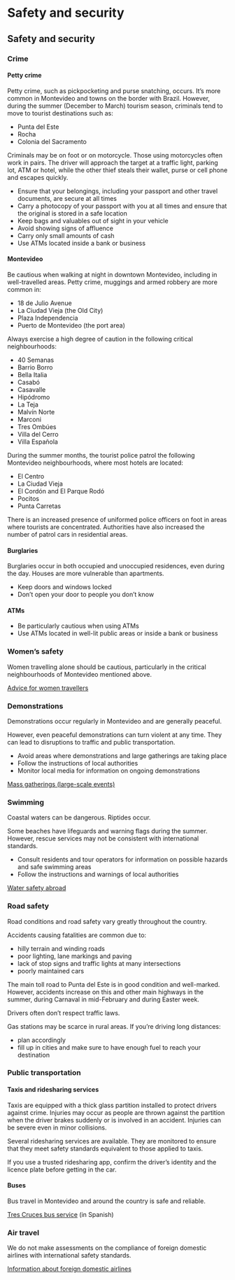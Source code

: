 # Safety and security

## Safety and security

### Crime

#### Petty crime

Petty crime, such as pickpocketing and purse snatching, occurs. It’s more common in Montevideo and towns on the border with Brazil. However, during the summer (December to March) tourism season, criminals tend to move to tourist destinations such as:

* Punta del Este
* Rocha
* Colonia del Sacramento

Criminals may be on foot or on motorcycle. Those using motorcycles often work in pairs. The driver will approach the target at a traffic light, parking lot, ATM or hotel, while the other thief steals their wallet, purse or cell phone and escapes quickly.

* Ensure that your belongings, including your passport and other travel documents, are secure at all times
* Carry a photocopy of your passport with you at all times and ensure that the original is stored in a safe location
* Keep bags and valuables out of sight in your vehicle
* Avoid showing signs of affluence
* Carry only small amounts of cash
* Use ATMs located inside a bank or business

#### Montevideo

Be cautious when walking at night in downtown Montevideo, including in well-travelled areas. Petty crime, muggings and armed robbery are more common in:

* 18 de Julio Avenue
* La Ciudad Vieja (the Old City)
* Plaza Independencia
* Puerto de Montevideo (the port area)

Always exercise a high degree of caution in the following critical neighbourhoods:

* 40 Semanas
* Barrio Borro
* Bella Italia
* Casabó
* Casavalle
* Hipódromo
* La Teja
* Malvín Norte
* Marconi
* Tres Ombúes
* Villa del Cerro
* Villa Española

During the summer months, the tourist police patrol the following Montevideo neighbourhoods, where most hotels are located:

* El Centro
* La Ciudad Vieja
* El Cordón and El Parque Rodó
* Pocitos
* Punta Carretas

There is an increased presence of uniformed police officers on foot in areas where tourists are concentrated. Authorities have also increased the number of patrol cars in residential areas.

#### Burglaries

Burglaries occur in both occupied and unoccupied residences, even during the day. Houses are more vulnerable than apartments.

* Keep doors and windows locked
* Don’t open your door to people you don’t know

#### ATMs

* Be particularly cautious when using ATMs
* Use ATMs located in well-lit public areas or inside a bank or business

### Women’s safety

Women travelling alone should be cautious, particularly in the critical neighbourhoods of Montevideo mentioned above.

[Advice for women travellers](https://travel.gc.ca/travelling/health-safety/advice-for-women-travellers "Advice for women travellers")

### Demonstrations

Demonstrations occur regularly in Montevideo and are generally peaceful.

However, even peaceful demonstrations can turn violent at any time. They can lead to disruptions to traffic and public transportation.

* Avoid areas where demonstrations and large gatherings are taking place
* Follow the instructions of local authorities
* Monitor local media for information on ongoing demonstrations

[Mass gatherings (large-scale events)](https://travel.gc.ca/travelling/health-safety/mass-gatherings)

### Swimming

Coastal waters can be dangerous. Riptides occur.

Some beaches have lifeguards and warning flags during the summer. However, rescue services may not be consistent with international standards.

* Consult residents and tour operators for information on possible hazards and safe swimming areas
* Follow the instructions and warnings of local authorities

[Water safety abroad](https://travel.gc.ca/travelling/health-safety/water-safety)

### Road safety

Road conditions and road safety vary greatly throughout the country.

Accidents causing fatalities are common due to:

* hilly terrain and winding roads
* poor lighting, lane markings and paving
* lack of stop signs and traffic lights at many intersections
* poorly maintained cars

The main toll road to Punta del Este is in good condition and well-marked. However, accidents increase on this and other main highways in the summer, during Carnaval in mid-February and during Easter week.

Drivers often don’t respect traffic laws.

Gas stations may be scarce in rural areas. If you’re driving long distances:

* plan accordingly
* fill up in cities and make sure to have enough fuel to reach your destination

### Public transportation

#### Taxis and ridesharing services

Taxis are equipped with a thick glass partition installed to protect drivers against crime. Injuries may occur as people are thrown against the partition when the driver brakes suddenly or is involved in an accident. Injuries can be severe even in minor collisions.

Several ridesharing services are available. They are monitored to ensure that they meet safety standards equivalent to those applied to taxis.

If you use a trusted ridesharing app, confirm the driver’s identity and the licence plate before getting in the car.

#### Buses

Bus travel in Montevideo and around the country is safe and reliable.

[Tres Cruces bus service](https://www.trescruces.com.uy/horarios-destinos/) (in Spanish)

### Air travel

We do not make assessments on the compliance of foreign domestic airlines with international safety standards.

[Information about foreign domestic airlines](https://travel.gc.ca/air/in-flight-safety#other)